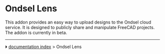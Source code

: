 # Ondsel Lens
This addon provides an easy way to upload designs to the Ondsel cloud service. It is designed to publicly share and manipulate FreeCAD projects. The addon is currently in beta.



---
⏵ [documentation index](../README.md) > Ondsel Lens

